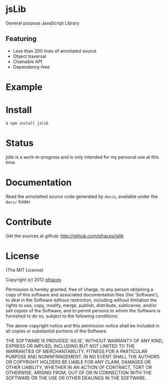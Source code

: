 # jsLib

General purpose JavaScript Library

## Featuring

*   Less than 200 lines of annotated source
*   Object traversal
*   Chainable API
*   Dependency-free

# Example

# Install

    $ npm install jslib

# Status

jslib is a work-in-progress and is only intended for my personal use at this
time. 

# Documentation

Read the annotatted source code generated by `docco`, available under the
`docs/` folder

# Contribute

Get the sources at github: http://github.com/pfraces/jslib

# License

(The MIT License)

Copyright (c) 2012 [pfraces](http://github.com/pfraces)

Permission is hereby granted, free of charge, to any person obtaining a copy of
this software and associated documentation files (the 'Software'), to deal in
the Software without restriction, including without limitation the rights to
use, copy, modify, merge, publish, distribute, sublicense, and/or sell copies
of the Software, and to permit persons to whom the Software is furnished to do
so, subject to the following conditions:

The above copyright notice and this permission notice shall be included in all
copies or substantial portions of the Software.

THE SOFTWARE IS PROVIDED 'AS IS', WITHOUT WARRANTY OF ANY KIND, EXPRESS OR
IMPLIED, INCLUDING BUT NOT LIMITED TO THE WARRANTIES OF MERCHANTABILITY,
FITNESS FOR A PARTICULAR PURPOSE AND NONINFRINGEMENT. IN NO EVENT SHALL THE
AUTHORS OR COPYRIGHT HOLDERS BE LIABLE FOR ANY CLAIM, DAMAGES OR OTHER
LIABILITY, WHETHER IN AN ACTION OF CONTRACT, TORT OR OTHERWISE, ARISING FROM,
OUT OF OR IN CONNECTION WITH THE SOFTWARE OR THE USE OR OTHER DEALINGS IN THE
SOFTWARE.
